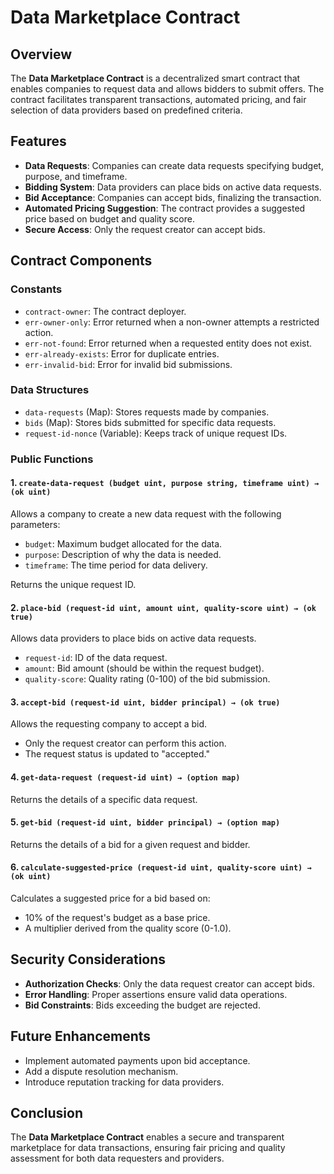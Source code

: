 # Data Marketplace Contract

## Overview
The **Data Marketplace Contract** is a decentralized smart contract that enables companies to request data and allows bidders to submit offers. The contract facilitates transparent transactions, automated pricing, and fair selection of data providers based on predefined criteria.

## Features
- **Data Requests**: Companies can create data requests specifying budget, purpose, and timeframe.
- **Bidding System**: Data providers can place bids on active data requests.
- **Bid Acceptance**: Companies can accept bids, finalizing the transaction.
- **Automated Pricing Suggestion**: The contract provides a suggested price based on budget and quality score.
- **Secure Access**: Only the request creator can accept bids.

## Contract Components

### Constants
- `contract-owner`: The contract deployer.
- `err-owner-only`: Error returned when a non-owner attempts a restricted action.
- `err-not-found`: Error returned when a requested entity does not exist.
- `err-already-exists`: Error for duplicate entries.
- `err-invalid-bid`: Error for invalid bid submissions.

### Data Structures
- `data-requests` (Map): Stores requests made by companies.
- `bids` (Map): Stores bids submitted for specific data requests.
- `request-id-nonce` (Variable): Keeps track of unique request IDs.

### Public Functions
#### 1. `create-data-request (budget uint, purpose string, timeframe uint) → (ok uint)`
Allows a company to create a new data request with the following parameters:
- `budget`: Maximum budget allocated for the data.
- `purpose`: Description of why the data is needed.
- `timeframe`: The time period for data delivery.

Returns the unique request ID.

#### 2. `place-bid (request-id uint, amount uint, quality-score uint) → (ok true)`
Allows data providers to place bids on active data requests.
- `request-id`: ID of the data request.
- `amount`: Bid amount (should be within the request budget).
- `quality-score`: Quality rating (0-100) of the bid submission.

#### 3. `accept-bid (request-id uint, bidder principal) → (ok true)`
Allows the requesting company to accept a bid.
- Only the request creator can perform this action.
- The request status is updated to "accepted."

#### 4. `get-data-request (request-id uint) → (option map)`
Returns the details of a specific data request.

#### 5. `get-bid (request-id uint, bidder principal) → (option map)`
Returns the details of a bid for a given request and bidder.

#### 6. `calculate-suggested-price (request-id uint, quality-score uint) → (ok uint)`
Calculates a suggested price for a bid based on:
- 10% of the request's budget as a base price.
- A multiplier derived from the quality score (0-1.0).

## Security Considerations
- **Authorization Checks**: Only the data request creator can accept bids.
- **Error Handling**: Proper assertions ensure valid data operations.
- **Bid Constraints**: Bids exceeding the budget are rejected.

## Future Enhancements
- Implement automated payments upon bid acceptance.
- Add a dispute resolution mechanism.
- Introduce reputation tracking for data providers.

## Conclusion
The **Data Marketplace Contract** enables a secure and transparent marketplace for data transactions, ensuring fair pricing and quality assessment for both data requesters and providers.